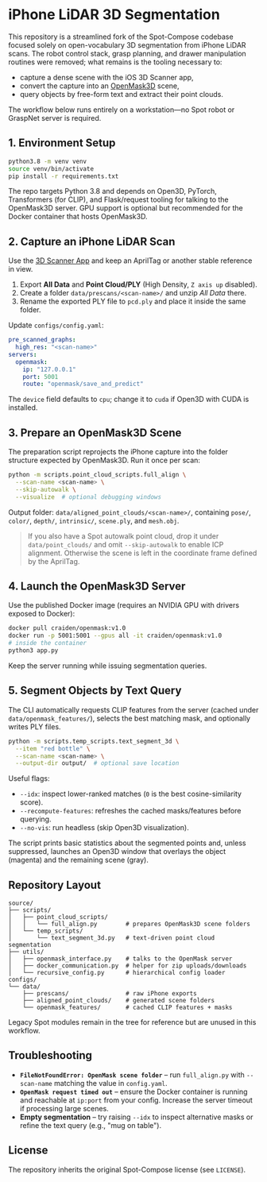 # iPhone LiDAR 3D Segmentation

This repository is a streamlined fork of the Spot-Compose codebase focused solely on open-vocabulary 3D segmentation from iPhone LiDAR scans. The robot control stack, grasp planning, and drawer manipulation routines were removed; what remains is the tooling necessary to:

- capture a dense scene with the iOS 3D Scanner app,
- convert the capture into an [OpenMask3D](https://openmask3d.github.io/) scene,
- query objects by free-form text and extract their point clouds.

The workflow below runs entirely on a workstation—no Spot robot or GraspNet server is required.

## 1. Environment Setup

```bash
python3.8 -m venv venv
source venv/bin/activate
pip install -r requirements.txt
```

The repo targets Python 3.8 and depends on Open3D, PyTorch, Transformers (for CLIP), and Flask/request tooling for talking to the OpenMask3D server. GPU support is optional but recommended for the Docker container that hosts OpenMask3D.

## 2. Capture an iPhone LiDAR Scan

Use the [3D Scanner App](https://apps.apple.com/us/app/3d-scanner-app/id1419913995) and keep an AprilTag or another stable reference in view.

1. Export **All Data** and **Point Cloud/PLY** (High Density, `Z axis up` disabled).
2. Create a folder `data/prescans/<scan-name>/` and unzip *All Data* there.
3. Rename the exported PLY file to `pcd.ply` and place it inside the same folder.

Update `configs/config.yaml`:

```yaml
pre_scanned_graphs:
  high_res: "<scan-name>"
servers:
  openmask:
    ip: "127.0.0.1"
    port: 5001
    route: "openmask/save_and_predict"
```

The `device` field defaults to `cpu`; change it to `cuda` if Open3D with CUDA is installed.

## 3. Prepare an OpenMask3D Scene

The preparation script reprojects the iPhone capture into the folder structure expected by OpenMask3D. Run it once per scan:

```bash
python -m scripts.point_cloud_scripts.full_align \
  --scan-name <scan-name> \
  --skip-autowalk \
  --visualize  # optional debugging windows
```

Output folder: `data/aligned_point_clouds/<scan-name>/`, containing `pose/`, `color/`, `depth/`, `intrinsic/`, `scene.ply`, and `mesh.obj`.

> If you also have a Spot autowalk point cloud, drop it under `data/point_clouds/` and omit `--skip-autowalk` to enable ICP alignment. Otherwise the scene is left in the coordinate frame defined by the AprilTag.

## 4. Launch the OpenMask3D Server

Use the published Docker image (requires an NVIDIA GPU with drivers exposed to Docker):

```bash
docker pull craiden/openmask:v1.0
docker run -p 5001:5001 --gpus all -it craiden/openmask:v1.0
# inside the container
python3 app.py
```

Keep the server running while issuing segmentation queries.

## 5. Segment Objects by Text Query

The CLI automatically requests CLIP features from the server (cached under `data/openmask_features/`), selects the best matching mask, and optionally writes PLY files.

```bash
python -m scripts.temp_scripts.text_segment_3d \
  --item "red bottle" \
  --scan-name <scan-name> \
  --output-dir output/  # optional save location
```

Useful flags:

- `--idx`: inspect lower-ranked matches (`0` is the best cosine-similarity score).
- `--recompute-features`: refreshes the cached masks/features before querying.
- `--no-vis`: run headless (skip Open3D visualization).

The script prints basic statistics about the segmented points and, unless suppressed, launches an Open3D window that overlays the object (magenta) and the remaining scene (gray).

## Repository Layout

```
source/
├── scripts/
│   ├── point_cloud_scripts/
│   │   └── full_align.py        # prepares OpenMask3D scene folders
│   └── temp_scripts/
│       └── text_segment_3d.py   # text-driven point cloud segmentation
├── utils/
│   ├── openmask_interface.py    # talks to the OpenMask server
│   ├── docker_communication.py  # helper for zip uploads/downloads
│   └── recursive_config.py      # hierarchical config loader
configs/
└── data/
    ├── prescans/                # raw iPhone exports
    ├── aligned_point_clouds/    # generated scene folders
    └── openmask_features/       # cached CLIP features + masks
```

Legacy Spot modules remain in the tree for reference but are unused in this workflow.

## Troubleshooting

- **`FileNotFoundError: OpenMask scene folder`** – run `full_align.py` with `--scan-name` matching the value in `config.yaml`.
- **`OpenMask request timed out`** – ensure the Docker container is running and reachable at `ip:port` from your config. Increase the server timeout if processing large scenes.
- **Empty segmentation** – try raising `--idx` to inspect alternative masks or refine the text query (e.g., "mug on table").

## License

The repository inherits the original Spot-Compose license (see `LICENSE`).
